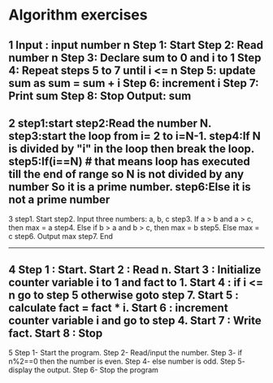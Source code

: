 #  Algorithm exercises
1
Input : input number n 
Step 1: Start 
Step 2: Read number n Step 3: Declare sum to 0 and i to 1 
Step 4: Repeat steps 5 to 7 until i <= n 
Step 5: update sum as sum = sum + i 
Step 6: increment i 
Step 7: Print sum 
Step 8: Stop 
Output: sum
-----------
2
step1:start
step2:Read the number N.
step3:start the loop from i= 2 to i=N-1.
step4:If N is divided by "i" in the loop then break the loop.
step5:If(i==N) # that means loop has executed till the end of range so N is not divided by any number So it is a prime number.
step6:Else it is not a prime number
-----------
3
step1. Start
step2. Input three numbers: a, b, c
step3. If a > b and a > c, then max = a
step4. Else if b > a and b > c, then max = b
step5. Else max = c
step6. Output max
step7. End

-------------
4
Step 1 : Start.
Start 2 : Read n.
Start 3 : Initialize counter variable i to 1 and fact to 1.
Start 4 : if i <= n go to step 5 otherwise goto step 7.
Start 5 : calculate fact = fact * i.
Start 6 : increment counter variable i and go to step 4.
Start 7 : Write fact.
Start 8 : Stop
-----------------
5
Step 1- Start the program.
Step 2- Read/input the number.
Step 3- if n%2==0 then the number is even.
Step 4- else number is odd.
Step 5- display the output.
Step 6- Stop the program
